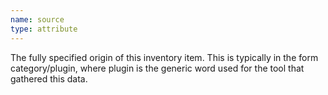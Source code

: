 ```yaml
---
name: source
type: attribute
---
```


The fully specified origin of this inventory item. This is typically in the form category/plugin, where plugin is the generic word used for the tool that gathered this data.